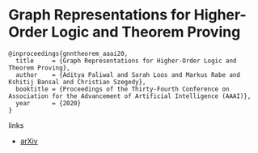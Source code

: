 # Graph Representations for Higher-Order Logic and Theorem Proving

```
@inproceedings{gnntheorem_aaai20,
  title     = {Graph Representations for Higher-Order Logic and Theorem Proving},
  author    = {Aditya Paliwal and Sarah Loos and Markus Rabe and Kshitij Bansal and Christian Szegedy},
  booktitle = {Proceedings of the Thirty-Fourth Conference on Association for the Advancement of Artificial Intelligence (AAAI)},
  year      = {2020}
}
```

links
- [arXiv](https://arxiv.org/abs/1905.10006)
